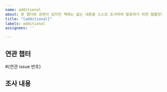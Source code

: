 ```yaml
---
name: additional
about: 본 챕터와 관련이 있지만 책에는 없는 내용을 스스로 조사하여 발표하기 위한 템플릿입니다
title: "[additional]"
labels: additional
assignees: ''

---
```


## 연관 챕터
#{연관 issue 번호}

## 조사 내용
